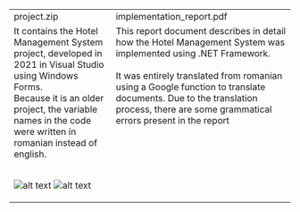 <table>
  <tr>
    <td>project.zip</td>
  <td>implementation_report.pdf</td>
  </tr>
  <tr>
    <td style="vertical-align:top">
    It contains the Hotel Management System project, developed in 2021 in Visual Studio using Windows Forms. 
      <br>
      Because it is an older project, the variable names in the code were written in romanian instead of english.
  <br><br>
      
  ![alt text](https://i.imgur.com/2MwGQOr.png)
  ![alt text](https://i.imgur.com/DKc6xpk.png)
  
  </td>
  <td style="vertical-align:top">
    This report document describes in detail how the Hotel Management System was implemented using .NET Framework. 
    <br>
    <br>
    It was entirely translated from romanian using a Google function to translate documents. Due to the translation process, there are some grammatical errors present in the report
  </td>
  </tr>
</table>
